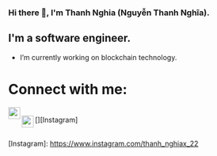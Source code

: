  
<!-- <br>
Tôi không có khả năng biết hết mọi thứ nhưng tôi có khả năng tra google ! -->


<!-- ## 🌐 Socials: -->


### Hi there 👋, I'm Thanh Nghia (Nguyễn Thanh Nghĩa).


## I'm a software engineer.

- I’m currently working on blockchain technology.

# Connect with me:
[<img align="left" alt="" width="24px" src="https://cdn.jsdelivr.net/npm/simple-icons@v3/icons/facebook.svg" />][Facebook]
<br/>
[<img align="left" alt="" width="24px" src="https://cdn.jsdelivr.net/npm/simple-icons@3.13.0/icons/instagram.svg" />][Instagram]
<br/>

[Facebook]: https://www.facebook.com/ThanhNghia14.9
<br>
[Instagram]: https://www.instagram.com/thanh_nghiax_22

